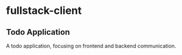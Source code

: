 # fullstack-client

## Todo Application

A todo application, focusing on frontend and backend communication.
